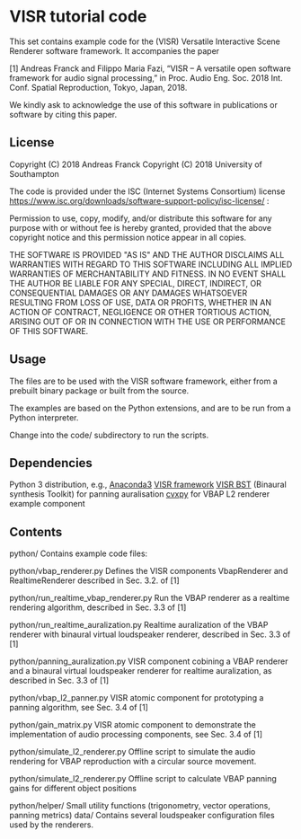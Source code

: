 VISR tutorial code
==================

This set contains example code for the (VISR) Versatile Interactive Scene Renderer software framework.
It accompanies the paper 

[1] Andreas Franck and Filippo Maria Fazi, “VISR – A versatile open software
framework for audio signal processing,” in Proc. Audio Eng. Soc. 2018 Int. Conf.
Spatial Reproduction, Tokyo, Japan, 2018.

We kindly ask to acknowledge the use of this software in publications or software
by citing this paper.

License
-------

Copyright (C) 2018 Andreas Franck
Copyright (C) 2018 University of Southampton

The code is provided under the ISC (Internet Systems Consortium) license
https://www.isc.org/downloads/software-support-policy/isc-license/ :

Permission to use, copy, modify, and/or distribute this software for any
purpose with or without fee is hereby granted, provided that the above
copyright notice and this permission notice appear in all copies.

THE SOFTWARE IS PROVIDED "AS IS" AND THE AUTHOR DISCLAIMS ALL WARRANTIES
WITH REGARD TO THIS SOFTWARE INCLUDING ALL IMPLIED WARRANTIES OF MERCHANTABILITY
AND FITNESS. IN NO EVENT SHALL THE AUTHOR BE LIABLE FOR ANY SPECIAL, DIRECT,
INDIRECT, OR CONSEQUENTIAL DAMAGES OR ANY DAMAGES WHATSOEVER RESULTING FROM LOSS
OF USE, DATA OR PROFITS, WHETHER IN AN ACTION OF CONTRACT, NEGLIGENCE OR OTHER TORTIOUS
ACTION, ARISING OUT OF OR IN CONNECTION WITH THE USE OR PERFORMANCE OF THIS SOFTWARE.

Usage
-----

The files are to be used with the VISR software framework, either from a prebuilt binary package
or built from the source.

The examples are based on the Python extensions, and are to be run from a Python interpreter.

Change into the code/ subdirectory to run the scripts.

Dependencies
------------

Python 3 distribution, e.g., [Anaconda3](https://www.anaconda.com/download/)
[VISR framework](http://cvssp.org/data/s3a/public/VISR) 
[VISR BST](http://cvssp.org/data/s3a/public/BinauralSynthesisToolkit/) (Binaural synthesis Toolkit) for panning auralisation
[cvxpy](www.cvxpy.org) for VBAP L2 renderer example component

Contents
--------


python/
   Contains example code files:

python/vbap_renderer.py
    Defines the VISR components VbapRenderer and RealtimeRenderer described in Sec. 3.2. of [1]
   
python/run_realtime_vbap_renderer.py 
    Run the VBAP renderer as a realtime rendering algorithm, described in Sec. 3.3 of [1]

python/run_realtime_auralization.py 
    Realtime auralization of the VBAP renderer with binaural virtual loudspeaker renderer,
	described in Sec. 3.3 of [1]

python/panning_auralization.py
    VISR component cobining a VBAP renderer and a binaural virtual loudspeaker renderer for 
	realtime auralization, as described in Sec. 3.3 of [1]
	
python/vbap_l2_panner.py
    VISR atomic component for prototyping a panning algorithm, see Sec. 3.4 of [1]
	
python/gain_matrix.py
	VISR atomic component to demonstrate the implementation of audio processing components, 
	see Sec. 3.4 of [1]
	
python/simulate_l2_renderer.py
    Offline script to simulate the audio rendering for VBAP reproduction with a circular source movement.

python/simulate_l2_renderer.py
    Offline script to calculate VBAP panning gains for different object positions
	
python/helper/
    Small utility functions (trigonometry, vector operations, panning metrics)
data/
	Contains several loudspeaker configuration files used by the renderers.
